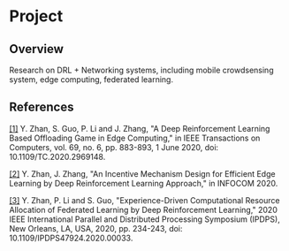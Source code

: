 # Project
## Overview
Research on DRL + Networking systems, including mobile crowdsensing system, edge computing, federated learning.
## References
[[1]](https://ieeexplore.ieee.org/document/8967118) Y. Zhan, S. Guo, P. Li and J. Zhang, "A Deep Reinforcement Learning Based Offloading Game in Edge Computing," in IEEE Transactions on Computers, vol. 69, no. 6, pp. 883-893, 1 June 2020, doi: 10.1109/TC.2020.2969148.

[[2]](https://infocom2020.ieee-infocom.org/accepted-paper-list-main-conference) Y. Zhan, J. Zhang, "An Incentive Mechanism Design for Efficient Edge Learning by Deep Reinforcement Learning Approach," in INFOCOM 2020.

[[3]](https://ieeexplore.ieee.org/document/9139873) Y. Zhan, P. Li and S. Guo, "Experience-Driven Computational Resource Allocation of Federated Learning by Deep Reinforcement Learning," 2020 IEEE International Parallel and Distributed Processing Symposium (IPDPS), New Orleans, LA, USA, 2020, pp. 234-243, doi: 10.1109/IPDPS47924.2020.00033.
